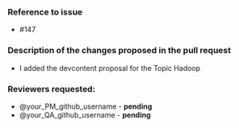 ### Reference to issue
- #147

### Description of the changes proposed in the pull request
- I added the devcontent proposal for the Topic Hadoop

### Reviewers requested:
- @your_PM_github_username - **pending**
- @your_QA_github_username - **pending**
